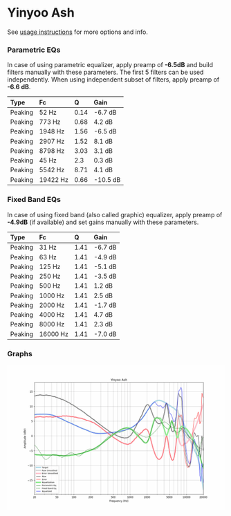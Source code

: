 # Yinyoo Ash
See [usage instructions](https://github.com/jaakkopasanen/AutoEq#usage) for more options and info.

### Parametric EQs
In case of using parametric equalizer, apply preamp of **-6.5dB** and build filters manually
with these parameters. The first 5 filters can be used independently.
When using independent subset of filters, apply preamp of **-6.6 dB**.

| Type    | Fc       |    Q | Gain     |
|:--------|:---------|:-----|:---------|
| Peaking | 52 Hz    | 0.14 | -6.7 dB  |
| Peaking | 773 Hz   | 0.68 | 4.2 dB   |
| Peaking | 1948 Hz  | 1.56 | -6.5 dB  |
| Peaking | 2907 Hz  | 1.52 | 8.1 dB   |
| Peaking | 8798 Hz  | 3.03 | 3.1 dB   |
| Peaking | 45 Hz    | 2.3  | 0.3 dB   |
| Peaking | 5542 Hz  | 8.71 | 4.1 dB   |
| Peaking | 19422 Hz | 0.66 | -10.5 dB |

### Fixed Band EQs
In case of using fixed band (also called graphic) equalizer, apply preamp of **-4.9dB**
(if available) and set gains manually with these parameters.

| Type    | Fc       |    Q | Gain    |
|:--------|:---------|:-----|:--------|
| Peaking | 31 Hz    | 1.41 | -6.7 dB |
| Peaking | 63 Hz    | 1.41 | -4.9 dB |
| Peaking | 125 Hz   | 1.41 | -5.1 dB |
| Peaking | 250 Hz   | 1.41 | -3.5 dB |
| Peaking | 500 Hz   | 1.41 | 1.2 dB  |
| Peaking | 1000 Hz  | 1.41 | 2.5 dB  |
| Peaking | 2000 Hz  | 1.41 | -1.7 dB |
| Peaking | 4000 Hz  | 1.41 | 4.7 dB  |
| Peaking | 8000 Hz  | 1.41 | 2.3 dB  |
| Peaking | 16000 Hz | 1.41 | -7.0 dB |

### Graphs
![](./Yinyoo%20Ash.png)